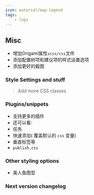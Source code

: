```yaml
---
icon: material/map-legend
tags:
    - logs
---
```


## Misc
- 增加Origami属性`scss/css`文件
- 添加配置树项和建议项的样式设置选项
- 添加更好的截图

### Style Settings and stuff
> Add more CSS classes

### Plugins/snippets
- 支持更多的插件
- 还可以看:
- 任务
- 快速添加( 覆盖默认的 `css` 变量)
- 垂直标签等
- `publish.css`

### Other styling options
- 美人鱼图型

### Next version changelog
